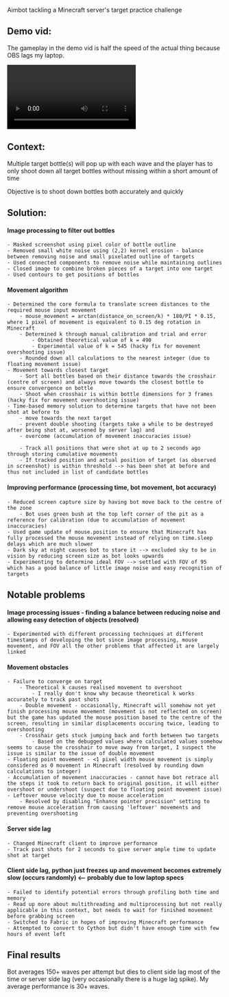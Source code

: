 Aimbot tackling a Minecraft server's target practice challenge 

## Demo vid:
The gameplay in the demo vid is half the speed of the actual thing because OBS lags my laptop.

![Aimbot](https://user-images.githubusercontent.com/58980435/233982708-787c339a-5764-4203-951f-0c0216be5474.mp4)

## Context:
Multiple target bottle(s) will pop up with each wave and the player has to only shoot down all target bottles without missing within a short amount of time

Objective is to shoot down bottles both accurately and quickly

## Solution:
#### Image processing to filter out bottles
	- Masked screenshot using pixel color of bottle outline 
	- Removed small white noise using (2,2) kernel erosion - balance between removing noise and small pixelated outline of targets
	- Used connected components to remove noise while maintaining outlines
	- Closed image to combine broken pieces of a target into one target
	- Used contours to get positions of bottles
#### Movement algorithm
	- Determined the core formula to translate screen distances to the required mouse input movement
		- mouse_movement = arctan(distance_on_screen/k) * 180/PI * 0.15, where 1 pixel of movement is equivalent to 0.15 deg rotation in Minecraft
		- Determined k through manual calibration and trial and error
			- Obtained theoretical value of k = 490
			- Experimental value of k = 545 (hacky fix for movement overshooting issue)
		- Rounded down all calculations to the nearest integer (due to floating movement issue)
	- Movement towards closest target
		- Sort all bottles based on their distance towards the crosshair (centre of screen) and always move towards the closest bottle to ensure convergence on bottle
		- Shoot when crosshair is within bottle dimensions for 3 frames (hacky fix for movement overshooting issue)
	- Time-based memory solution to determine targets that have not been shot at before to
		- move towards the next target
		- prevent double shooting (targets take a while to be destroyed after being shot at, worsened by server lag) and
		- overcome (accumulation of movement inaccuracies issue)

		- Track all positions that were shot at up to 2 seconds ago through storing cumulative movements
		- If tracked position and actual position of target (as observed in screenshot) is within threshold --> has been shot at before and thus not included in list of candidate bottles
#### Improving performance (processing time, bot movement, bot accuracy)
	- Reduced screen capture size by having bot move back to the centre of the zone 
		- Bot uses green bush at the top left corner of the pit as a reference for calibration (due to accumulation of movement inaccuracies)
	- Used game update of mouse.position to ensure that Minecraft has fully processed the mouse movement instead of relying on time.sleep delays which are much slower
	- Dark sky at night causes bot to stare it --> excluded sky to be in vision by reducing screen size as bot looks upwards 
	- Experimenting to determine ideal FOV --> settled with FOV of 95 which has a good balance of little image noise and easy recognition of targets 

## Notable problems
#### Image processing issues - finding a balance between reducing noise and allowing easy detection of objects (resolved)
	- Experimented with different processing techniques at different timestamps of developing the bot since image processing, mouse movement, and FOV all the other problems that affected it are largely linked
#### Movement obstacles
	- Failure to converge on target 
		- Theoretical k causes realised movement to overshoot
			- I really don't know why because theoretical k works accurately to track past shots
		- Double movement - occasionally, Minecraft will somehow not yet finish processing mouse movement (movement is not reflected on screen) but the game has updated the mouse position based to the centre of the screen, resulting in similar displacements occuring twice, leading to overshooting
		- Crosshair gets stuck jumping back and forth between two targets
			- Based on the debugged values where calculated values somehow seems to cause the crosshair to move away from target, I suspect the issue is similar to the issue of double movement
	- Floating point movement - <1 pixel width mouse movement is simply considered as 0 movement in Minecraft (resolved by rounding down calculations to integer)
	- Accumulation of movement inaccuracies - cannot have bot retrace all the steps it took to return back to original position, it will either overshoot or undershoot (suspect due to floating point movement issue)
	- Leftover mouse velocity due to mouse acceleration
		- Resolved by disabling "Enhance pointer precision" setting to remove mouse acceleration from causing 'leftover' movements and preventing overshooting
#### Server side lag
	- Changed Minecraft client to improve performance
	- Track past shots for 2 seconds to give server ample time to update shot at target
#### Client side lag, python just freezes up and movement becomes extremely slow (occurs randomly) <-- probably due to low laptop specs
	- Failed to identify potential errors through profiling both time and memory
	- Read up more about multithreading and multiprocessing but not really applicable in this context, bot needs to wait for finished movement before grabbing screen
	- Switched to Fabric in hopes of improving Minecraft performance
	- Attempted to convert to Cython but didn't have enough time with few hours of event left

## Final results
Bot averages 150+ waves per attempt but dies to client side lag most of the time or server side lag (very occasionally there is a huge lag spike).
My average performance is 30+ waves.
